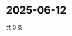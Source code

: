 # 2025-06-12

共 0 条

<!-- BEGIN ZHIHUVIDEO -->
<!-- 最后更新时间 Thu Jun 12 2025 22:12:11 GMT+0800 (China Standard Time) -->

<!-- END ZHIHUVIDEO -->
